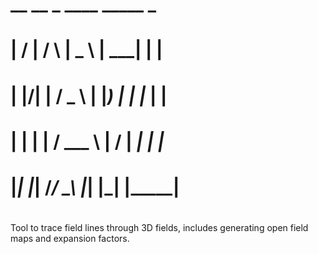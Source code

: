 # 
#     __  __      _      ____    _____   _
#    |  \/  |    / \    |  _ \  |  ___| | |
#    | |\/| |   / _ \   | |_) | | |_    | |
#    | |  | |  / ___ \  |  __/  |  _|   | |___
#    |_|  |_| /_/   \_\ |_|     |_|     |_____|
#
  
Tool to trace field lines through 3D fields, includes generating open field maps and expansion factors.
